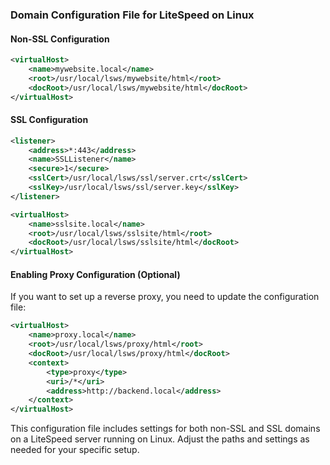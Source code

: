### Domain Configuration File for LiteSpeed on Linux

#### Non-SSL Configuration

```xml
<virtualHost>
    <name>mywebsite.local</name>
    <root>/usr/local/lsws/mywebsite/html</root>
    <docRoot>/usr/local/lsws/mywebsite/html</docRoot>
</virtualHost>
```

#### SSL Configuration

```xml
<listener>
    <address>*:443</address>
    <name>SSLListener</name>
    <secure>1</secure>
    <sslCert>/usr/local/lsws/ssl/server.crt</sslCert>
    <sslKey>/usr/local/lsws/ssl/server.key</sslKey>
</listener>

<virtualHost>
    <name>sslsite.local</name>
    <root>/usr/local/lsws/sslsite/html</root>
    <docRoot>/usr/local/lsws/sslsite/html</docRoot>
</virtualHost>
```

#### Enabling Proxy Configuration (Optional)

If you want to set up a reverse proxy, you need to update the configuration file:

```xml
<virtualHost>
    <name>proxy.local</name>
    <root>/usr/local/lsws/proxy/html</root>
    <docRoot>/usr/local/lsws/proxy/html</docRoot>
    <context>
        <type>proxy</type>
        <uri>/*</uri>
        <address>http://backend.local</address>
    </context>
</virtualHost>
```

This configuration file includes settings for both non-SSL and SSL domains on a LiteSpeed server running on Linux. Adjust the paths and settings as needed for your specific setup.